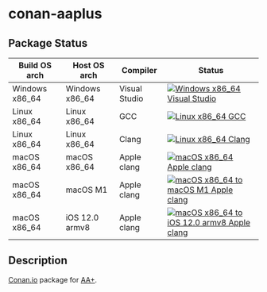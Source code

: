 # conan-aaplus

## Package Status

| Build OS arch | Host OS arch | Compiler | Status |
|---------------|--------------|----------|--------|
| Windows x86_64 | Windows x86_64 | Visual Studio | [![Windows x86_64 Visual Studio](https://github.com/SpaceIm/conan-aaplus/actions/workflows/windows-x86_64-msvc.yml/badge.svg?branch=testing%2F2.41)](https://github.com/SpaceIm/conan-aaplus/actions/workflows/windows-x86_64-msvc.yml?query=branch%3Atesting%2F2.41) |
| Linux x86_64 | Linux x86_64 | GCC | [![Linux x86_64 GCC](https://github.com/SpaceIm/conan-aaplus/actions/workflows/linux-x86_64-gcc.yml/badge.svg?branch=testing%2F2.41)](https://github.com/SpaceIm/conan-aaplus/actions/workflows/linux-x86_64-gcc.yml?query=branch%3Atesting%2F2.41) |
| Linux x86_64 | Linux x86_64 | Clang | [![Linux x86_64 Clang](https://github.com/SpaceIm/conan-aaplus/actions/workflows/linux-x86_64-clang.yml/badge.svg?branch=testing%2F2.41)](https://github.com/SpaceIm/conan-aaplus/actions/workflows/linux-x86_64-clang.yml?query=branch%3Atesting%2F2.41) |
| macOS x86_64 | macOS x86_64 | Apple clang | [![macOS x86_64 Apple clang](https://github.com/SpaceIm/conan-aaplus/actions/workflows/macos-x86_64-appleclang.yml/badge.svg?branch=testing%2F2.41)](https://github.com/SpaceIm/conan-aaplus/actions/workflows/macos-x86_64-appleclang.yml?query=branch%3Atesting%2F2.41) |
| macOS x86_64 | macOS M1 | Apple clang | [![macOS x86_64 to macOS M1 Apple clang](https://github.com/SpaceIm/conan-aaplus/actions/workflows/macos-x86_64-macos-m1-appleclang.yml/badge.svg?branch=testing%2F2.41)](https://github.com/SpaceIm/conan-aaplus/actions/workflows/macos-x86_64-macos-m1-appleclang.yml?query=branch%3Atesting%2F2.41) |
| macOS x86_64 | iOS 12.0 armv8 | Apple clang | [![macOS x86_64 to iOS 12.0 armv8 Apple clang](https://github.com/SpaceIm/conan-aaplus/actions/workflows/macos-x86_64-ios12.0-armv8-appleclang.yml/badge.svg?branch=testing%2F2.41)](https://github.com/SpaceIm/conan-aaplus/actions/workflows/macos-x86_64-ios12.0-armv8-appleclang.yml?query=branch%3Atesting%2F2.41) |

## Description

[Conan.io](https://conan.io) package for [AA+](http://www.naughter.com/aa.html).

